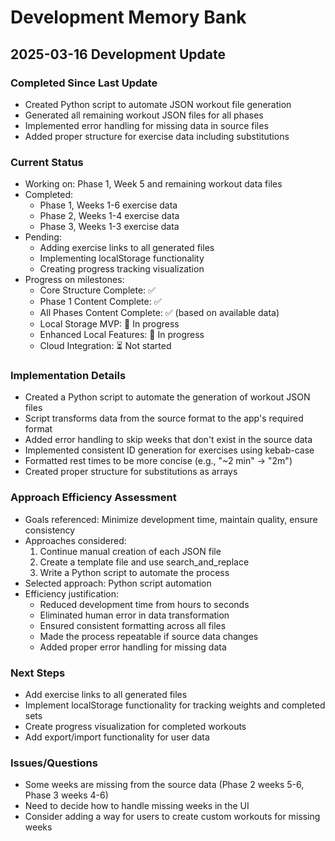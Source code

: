 # Development Memory Bank

## 2025-03-16 Development Update

### Completed Since Last Update
- Created Python script to automate JSON workout file generation
- Generated all remaining workout JSON files for all phases
- Implemented error handling for missing data in source files
- Added proper structure for exercise data including substitutions

### Current Status
- Working on: Phase 1, Week 5 and remaining workout data files
- Completed: 
  - Phase 1, Weeks 1-6 exercise data
  - Phase 2, Weeks 1-4 exercise data
  - Phase 3, Weeks 1-3 exercise data
- Pending: 
  - Adding exercise links to all generated files
  - Implementing localStorage functionality
  - Creating progress tracking visualization
- Progress on milestones: 
  - Core Structure Complete: ✅
  - Phase 1 Content Complete: ✅
  - All Phases Content Complete: ✅ (based on available data)
  - Local Storage MVP: 🔄 In progress
  - Enhanced Local Features: 🔄 In progress
  - Cloud Integration: ⏳ Not started

### Implementation Details
- Created a Python script to automate the generation of workout JSON files
- Script transforms data from the source format to the app's required format
- Added error handling to skip weeks that don't exist in the source data
- Implemented consistent ID generation for exercises using kebab-case
- Formatted rest times to be more concise (e.g., "~2 min" → "2m")
- Created proper structure for substitutions as arrays

### Approach Efficiency Assessment
- Goals referenced: Minimize development time, maintain quality, ensure consistency
- Approaches considered:
  1. Continue manual creation of each JSON file
  2. Create a template file and use search_and_replace
  3. Write a Python script to automate the process
- Selected approach: Python script automation
- Efficiency justification: 
  - Reduced development time from hours to seconds
  - Eliminated human error in data transformation
  - Ensured consistent formatting across all files
  - Made the process repeatable if source data changes
  - Added proper error handling for missing data

### Next Steps
- Add exercise links to all generated files
- Implement localStorage functionality for tracking weights and completed sets
- Create progress visualization for completed workouts
- Add export/import functionality for user data

### Issues/Questions
- Some weeks are missing from the source data (Phase 2 weeks 5-6, Phase 3 weeks 4-6)
- Need to decide how to handle missing weeks in the UI
- Consider adding a way for users to create custom workouts for missing weeks